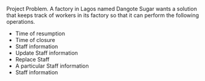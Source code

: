 Project Problem. 
A factory in Lagos named Dangote Sugar wants a solution that keeps track of workers in its factory so that it can perform the following operations. 

- Time of resumption 
- ⁠Time of closure
- ⁠Staff information
- ⁠Update Staff information 
- ⁠Replace Staff
- ⁠A particular Staff information 
- ⁠Staff information 
